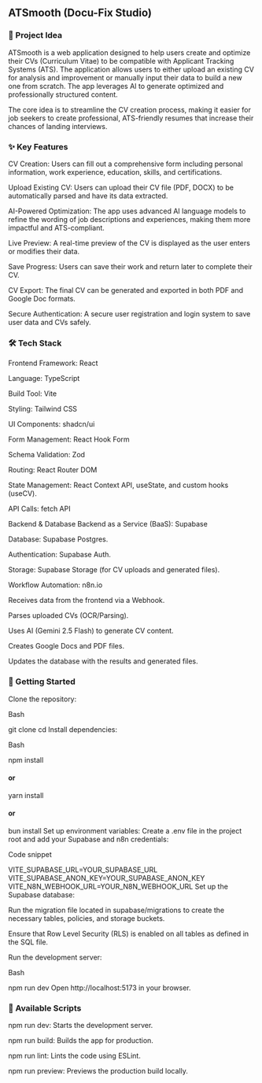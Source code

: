 ## ATSmooth (Docu-Fix Studio)

### 🎯 Project Idea

ATSmooth is a web application designed to help users create and optimize their CVs (Curriculum Vitae) to be compatible with Applicant Tracking Systems (ATS). The application allows users to either upload an existing CV for analysis and improvement or manually input their data to build a new one from scratch. The app leverages AI to generate optimized and professionally structured content.

The core idea is to streamline the CV creation process, making it easier for job seekers to create professional, ATS-friendly resumes that increase their chances of landing interviews.

### ✨ Key Features

CV Creation: Users can fill out a comprehensive form including personal information, work experience, education, skills, and certifications.

Upload Existing CV: Users can upload their CV file (PDF, DOCX) to be automatically parsed and have its data extracted.

AI-Powered Optimization: The app uses advanced AI language models to refine the wording of job descriptions and experiences, making them more impactful and ATS-compliant.

Live Preview: A real-time preview of the CV is displayed as the user enters or modifies their data.

Save Progress: Users can save their work and return later to complete their CV.

CV Export: The final CV can be generated and exported in both PDF and Google Doc formats.

Secure Authentication: A secure user registration and login system to save user data and CVs safely.

### 🛠️ Tech Stack

Frontend
Framework: React

Language: TypeScript

Build Tool: Vite

Styling: Tailwind CSS

UI Components: shadcn/ui

Form Management: React Hook Form

Schema Validation: Zod

Routing: React Router DOM

State Management: React Context API, useState, and custom hooks (useCV).

API Calls: fetch API

Backend & Database
Backend as a Service (BaaS): Supabase

Database: Supabase Postgres.

Authentication: Supabase Auth.

Storage: Supabase Storage (for CV uploads and generated files).

Workflow Automation: n8n.io

Receives data from the frontend via a Webhook.

Parses uploaded CVs (OCR/Parsing).

Uses AI (Gemini 2.5 Flash) to generate CV content.

Creates Google Docs and PDF files.

Updates the database with the results and generated files.

### 🚀 Getting Started

Clone the repository:

Bash

git clone <repository-url>
cd <repository-name>
Install dependencies:

Bash

npm install

#### or

yarn install

#### or

bun install
Set up environment variables: Create a .env file in the project root and add your Supabase and n8n credentials:

Code snippet

VITE_SUPABASE_URL=YOUR_SUPABASE_URL
VITE_SUPABASE_ANON_KEY=YOUR_SUPABASE_ANON_KEY
VITE_N8N_WEBHOOK_URL=YOUR_N8N_WEBHOOK_URL
Set up the Supabase database:

Run the migration file located in supabase/migrations to create the necessary tables, policies, and storage buckets.

Ensure that Row Level Security (RLS) is enabled on all tables as defined in the SQL file.

Run the development server:

Bash

npm run dev
Open http://localhost:5173 in your browser.

### 📜 Available Scripts

npm run dev: Starts the development server.

npm run build: Builds the app for production.

npm run lint: Lints the code using ESLint.

npm run preview: Previews the production build locally.
